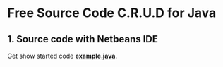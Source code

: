 # Free Source Code C.R.U.D for Java

## 1. Source code with Netbeans IDE
Get show started code **[example.java](https://github.com/Speed-Programming/crud-database/blob/49f20efa9582d4efad8c5feb37be556d293ccb69/java/example.java)**.
